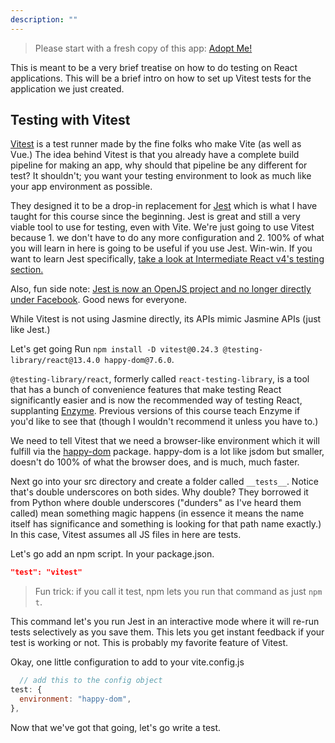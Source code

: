 ```yaml
---
description: ""
---
```


> Please start with a fresh copy of this app: [Adopt Me!][app]

This is meant to be a very brief treatise on how to do testing on React applications. This will be a brief intro on how to set up Vitest tests for the application we just created.

## Testing with Vitest

[Vitest][vitest] is a test runner made by the fine folks who make Vite (as well as Vue.) The idea behind Vitest is that you already have a complete build pipeline for making an app, why should that pipeline be any different for test? It shouldn't; you want your testing environment to look as much like your app environment as possible.

They designed it to be a drop-in replacement for [Jest][jest] which is what I have taught for this course since the beginning. Jest is great and still a very viable tool to use for testing, even with Vite. We're just going to use Vitest because 1. we don't have to do any more configuration and 2. 100% of what you will learn in here is going to be useful if you use Jest. Win-win. If you want to learn Jest specifically, [take a look at Intermediate React v4's testing section.][v4]

Also, fun side note: [Jest is now an OpenJS project and no longer directly under Facebook][fb]. Good news for everyone.

While Vitest is not using Jasmine directly, its APIs mimic Jasmine APIs (just like Jest.)

Let's get going Run `npm install -D vitest@0.24.3 @testing-library/react@13.4.0 happy-dom@7.6.0`.

`@testing-library/react`, formerly called `react-testing-library`, is a tool that has a bunch of convenience features that make testing React significantly easier and is now the recommended way of testing React, supplanting [Enzyme][enzyme]. Previous versions of this course teach Enzyme if you'd like to see that (though I wouldn't recommend it unless you have to.)

We need to tell Vitest that we need a browser-like environment which it will fulfill via the [happy-dom][hd] package. happy-dom is a lot like jsdom but smaller, doesn't do 100% of what the browser does, and is much, much faster.

Next go into your src directory and create a folder called `__tests__`. Notice that's double underscores on both sides. Why double? They borrowed it from Python where double underscores ("dunders" as I've heard them called) mean something magic happens (in essence it means the name itself has significance and something is looking for that path name exactly.) In this case, Vitest assumes all JS files in here are tests.

Let's go add an npm script. In your package.json.

```json
"test": "vitest"
```

> Fun trick: if you call it test, npm lets you run that command as just `npm t`.

This command let's you run Jest in an interactive mode where it will re-run tests selectively as you save them. This lets you get instant feedback if your test is working or not. This is probably my favorite feature of Vitest.

Okay, one little configuration to add to your vite.config.js

```javascript
  // add this to the config object
test: {
  environment: "happy-dom",
},
```

Now that we've got that going, let's go write a test.

[jest]: https://jestjs.io
[jasmine]: https://jasmine.github.io/
[enzyme]: http://airbnb.io/enzyme/
[istanbul]: https://istanbul.js.org
[res]: https://raw.githubusercontent.com/btholt/complete-intro-to-react-v5/testing/__mocks__/@frontendmasters/res.json
[app]: https://github.com/btholt/citr-v7-project/tree/master/12-portals-and-refs
[fb]: https://twitter.com/cpojer/status/1524419433938046977
[hd]: https://github.com/capricorn86/happy-dom
[vitest]: https://vitest.dev/
[v4]: https://frontendmasters.com/courses/intermediate-react-v4/setup-jest-testing-library/
